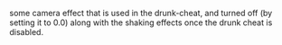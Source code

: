 some camera effect that is used in the drunk-cheat, and turned off (by setting it to 0.0) along with the shaking effects once the drunk cheat is disabled.